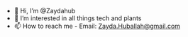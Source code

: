 - 👋 Hi, I’m @Zaydahub
- 👀 I’m interested in all things tech and plants 
- 📫 How to reach me - Email: Zayda.Huballah@gmail.com

<!---
Zaydahub/Zaydahub is a ✨ special ✨ repository because its `README.md` (this file) appears on your GitHub profile.
You can click the Preview link to take a look at your changes.
--->
